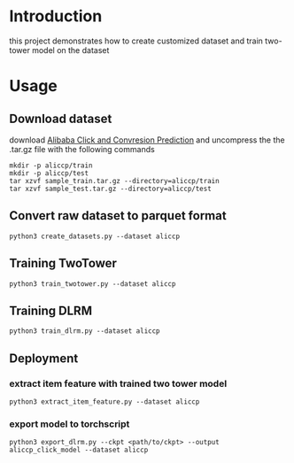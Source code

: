 # Introduction

this project demonstrates how to create customized dataset and train two-tower model on the dataset

# Usage

## Download dataset

download [Alibaba Click and Convresion Prediction](https://tianchi.aliyun.com/dataset/408) and uncompress the the .tar.gz file with the following commands

```shell
mkdir -p aliccp/train
mkdir -p aliccp/test
tar xzvf sample_train.tar.gz --directory=aliccp/train
tar xzvf sample_test.tar.gz --directory=aliccp/test
```

## Convert raw dataset to parquet format

```shell
python3 create_datasets.py --dataset aliccp
```

## Training TwoTower

```shell
python3 train_twotower.py --dataset aliccp
```

## Training DLRM

```shell
python3 train_dlrm.py --dataset aliccp
```

## Deployment

### extract item feature with trained two tower model

```shell
python3 extract_item_feature.py --dataset aliccp
```

### export model to torchscript

```shell
python3 export_dlrm.py --ckpt <path/to/ckpt> --output aliccp_click_model --dataset aliccp
```
